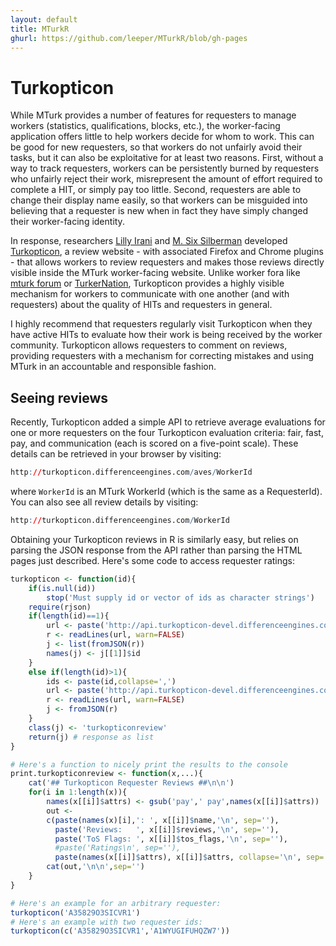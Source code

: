 ```yaml
---
layout: default
title: MTurkR
ghurl: https://github.com/leeper/MTurkR/blob/gh-pages
---
```


# Turkopticon #

While MTurk provides a number of features for requesters to manage workers (statistics, qualifications, blocks, etc.), the worker-facing application offers little to help workers decide for whom to work. This can be good for new requesters, so that workers do not unfairly avoid their tasks, but it can also be exploitative for at least two reasons. First, without a way to track requesters, workers can be persistently burned by requesters who unfairly reject their work, misrepresent the amount of effort required to complete a HIT, or simply pay too little. Second, requesters are able to change their display name easily, so that workers can be misguided into believing that a requester is new when in fact they have simply changed their worker-facing identity.

In response, researchers [Lilly Irani](https://quote.ucsd.edu/lirani/) and [M. Six Silberman](http://wtf.tw/) developed [Turkopticon](http://turkopticon.differenceengines.com/), a review website - with associated Firefox and Chrome plugins - that allows workers to review requesters and makes those reviews directly visible inside the MTurk worker-facing website. Unlike worker fora like [mturk forum](http://mturkforum.com/) or [TurkerNation](http://www.turkernation.com/), Turkopticon provides a highly visible mechanism for workers to communicate with one another (and with requesters) about the quality of HITs and requesters in general.

I highly recommend that requesters regularly visit Turkopticon when they have active HITs to evaluate how their work is being received by the worker community. Turkopticon allows requesters to comment on reviews, providing requesters with a mechanism for correcting mistakes and using MTurk in an accountable and responsible fashion.

## Seeing reviews ##

Recently, Turkopticon added a simple API to retrieve average evaluations for one or more requesters on the four Turkopticon evaluation criteria: fair, fast, pay, and communication (each is scored on a five-point scale). These details can be retrieved in your browser by visiting:
```r
http://turkopticon.differenceengines.com/aves/WorkerId
```
where `WorkerId` is an MTurk WorkerId (which is the same as a RequesterId). You can also see all review details by visiting:
```r
http://turkopticon.differenceengines.com/WorkerId
```

Obtaining your Turkopticon reviews in R is similarly easy, but relies on parsing the JSON response from the API rather than parsing the HTML pages just described. Here's some code to access requester ratings:

```r
turkopticon <- function(id){
    if(is.null(id))
        stop('Must supply id or vector of ids as character strings')
    require(rjson)
    if(length(id)==1){
        url <- paste('http://api.turkopticon-devel.differenceengines.com/attrs.php?id',id,sep='=')
        r <- readLines(url, warn=FALSE)
        j <- list(fromJSON(r))
        names(j) <- j[[1]]$id
    }
    else if(length(id)>1){
        ids <- paste(id,collapse=',')
        url <- paste('http://api.turkopticon-devel.differenceengines.com/multi-attrs.php?ids',ids,sep='=')
        r <- readLines(url, warn=FALSE)
        j <- fromJSON(r)
    }
    class(j) <- 'turkopticonreview'
    return(j) # response as list
}

# Here's a function to nicely print the results to the console
print.turkopticonreview <- function(x,...){
    cat('## Turkopticon Requester Reviews ##\n\n')
    for(i in 1:length(x)){
        names(x[[i]]$attrs) <- gsub('pay',' pay',names(x[[i]]$attrs))
        out <-
        c(paste(names(x)[i],': ', x[[i]]$name,'\n', sep=''),
          paste('Reviews:   ', x[[i]]$reviews,'\n', sep=''),
          paste('ToS Flags: ', x[[i]]$tos_flags,'\n', sep=''),
          #paste('Ratings\n', sep=''),
          paste(names(x[[i]]$attrs), x[[i]]$attrs, collapse='\n', sep=':      '))
        cat(out,'\n\n',sep='')
    }
}

# Here's an example for an arbitrary requester:
turkopticon('A35829O3SICVR1')
# Here's an example with two requester ids:
turkopticon(c('A35829O3SICVR1','A1WYUGIFUHQZW7'))
```
